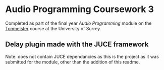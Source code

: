 # Audio Programming Coursework 3
Completed as part of the final year *Audio Programming* module on the [Tonmeister](https://www.tonmeister.uk/) course at the University of Surrey.

## Delay plugin made with the JUCE framework

Note: does not contain JUCE dependancies as this is the project as it was submitted for the module, other than the addition of this readme.
